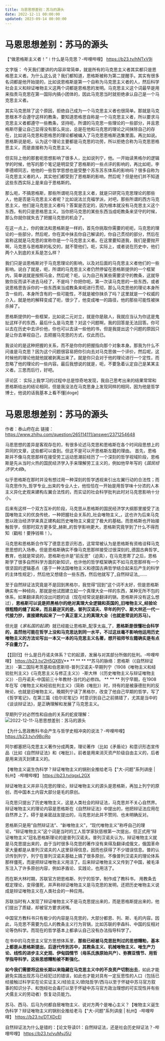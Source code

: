 ```yaml
---
title: 马恩思想差别：苏马的源头
date: 2022-12-11 00:00:00
updated: 2023-09-14 00:00:00
---
```



# 马恩思想差别：苏马的源头

【“做恩格斯主义者！”∣什么是马克思？-哔哩哔哩】 https://b23.tv/hNTxV9i

文字版：
今天我们要讲的内容非常简单，就是所有的马克思主义者其实都只是恩格思主义者。为什么这么说？我们都知道，恩格斯被称为第二提醒手。其实有很多名词都是他开始提的，比如说恩格斯是第一个自称为马克思主义者的人，然后科学社会主义和辩证唯物主义这两个词都是恩格思的发明。马克思主义这个词最早是用来指责马克思在第一国际内搞小团体的，因此马克思当时就拒绝承认自己是一个马克思主义者。

其实马克思除了这个原因，拒绝自己成为一个马克思主义者也很简单。那就是马克思根本不会遵守这样的教条，要知道恩格思自称是一个马克思主义者，所以要求马克思主义者都遵守一些教条，坚持呃，所谓的马克思一些理论的一些部分，并且恩格斯尽量让自己显得没有那么突出，总是在他和马克思的理论之间抹除自己的存在，比如说马克思和恩格思的理论都被编入了马克思恩格斯选集里面。再比如说。恩格斯说是呃，认为这个理论主要都是马克思的功劳，所以拒绝合称为马克思恩格思主义，而是直接称为马克思主义。

但实际上他的那套呃思想影响了很多人，比如说列宁，他。一开始读黑格尔的逻辑学的时候，他写的那个笔记是明显受了恩格斯的一些点评的影响的，再比如呃，李李德顺同志，他他的一些哲学思想也是受整个苏东苏东体系的影响吗？很多自称为马克思主义者的人，其实他们都受到了恩格斯的影响，然后呢？但是他们并不知道这些东西实际上是来自于恩格斯的。

那么呃，不搞恩格斯，那些所谓呃马克思主义者，就是只研究马克思理论的那些人，他是否是马克思主义者呢？比如说法兰克福学派，对吧，那些所谓的西方马克思主义，他们是马克思主义者吗？答案是否定的，因为根本就没有马克思主义这个东西，有的只是恩格思主义。当你把马克思的某些东西当成呃教条来坚守的时候，那么你就你就失去了把握马克思的机会了。

在这一点上，你的做法和恩格斯是一样的，首先你挑取你需要的呃呃，马克思的理论的一些部分，然后呢，你在其中抹去你自己解读的，你自己贯彻的部分，然后在宣称这就是马克思的宣称你是一个马克思主义者。在这里要知道我，我们是要抛开啊，马克思与恩格斯的私交的，就不管他们，呃，实际上，或者说在历史中，他们两个人到底的关系是怎么样？

我们只是谈恩格斯对于马克思理论的影响，以及对后面的马克思主义者他们的一些影响。说白了就是，呃，所谓的马克思主义者仍然停留在恩格斯提供的一个框架内，简单说就是按照马金，然后呢？呃，认为自己有某些需要坚守的教条，这就导致你反而读不进去马经了，不是吗？你把你呃，第一次读马克思的一些东西，或者说恩格思告诉你的一些东西来当成教条来呃进行贯彻，那么马克思他的理论本身所含一些的，本身所含有的一些可能性，不就是被你抹杀了吗？这里就是一个权威的介入，就是他的解释变成了呃，很少了，他变成唯一的路径，他的那些可能性被抹杀掉了。

恩格斯提供的一些框架，比如说二元对立，就是你是敌人，我就应当认为你这是鬼扯这样子的东西，最后什么是马克思？对这个问题啊，我的回答是无法回答。你可以去在历史中去评价他，你也可以去读一些他的书，但是我提出这个问题的原因只是让你去审视自己，去把握马克思的方式，仅此而已。

我谈论的是这种把握的关系，而不是你你的把握指向那个对象本身。那我为什么不问谁是马克思？因为这个问题很容易把你引向去对马克思做一个评价，然后呢，这时候他的理论他就他就被剥离出来了。就是你只会对于他的理论进行一个定性，而忽略了他的理论的一些内容。最后我想说的就是，呃，不要急着认定自己是某某主义者。三思而后行，好吧。

评论区：
实际上我学习的过程中总是惊奇地发现，我自己思考出来的结果常常和恩格斯给出的结论相同，但是我没法在马克思身上发现同样的相同，因为他是哲学博士，他说的话我基本上看不懂[doge]


# 马恩思想差别：苏马的源头

作者：泰山府在此 链接：https://www.zhihu.com/question/265114111/answer/2371254648

马恩思想的差异是客观存在的，有很多论述马克思和恩格斯在各个时间段思想上的异同的文章，这些都可以查到。但这不是可以开恩格斯左籍的理由。
首先，恩格斯并不像马克思那样在接受劳工运动思潮前经历了一个深刻的哲学视域阶段，恩格斯是先从当时火热的国民经济学入手来理解劳工主义的，例如他早年写的《_国民经济学大纲_》。

似乎恩格斯在那时并没有想过用一种深刻的哲学透视来引出左翼行动的合法性；而马克思作为_哲学专业_出来的专业人士，他恰恰在一开始是用哲学味十分浓的人本主义异化史观来建构左翼合法性的，而实证的社会科学批判此时对马克思影响十分小。

后来有这样一个双方互补的阶段，马克思从恩格斯的国民经济学大纲那里接受了法国唯物主义的优良传统，一种把握社会关系的_社会唯物主义_，这也许为后来马克思以政治经济学来真正建构起历史唯物主义奠定了极大的基础。而恩格斯也开始接触哲学，但那时双方更多受_赫斯_的哲学影响更大，恩格斯究竟学到了什么不得而知（戳啦！要挣钱嘛！）。

马克思和恩格斯合作写了德意志意识形态，这常常被认为是恩格斯有资格诠释马克思思想的入场券。但是恩格斯确实不像马克思那样接受过很深刻的_德国古典哲学_教育，也就是常说的，恩格斯也许是“前反思”（迫真），在马克思寄了之后，恩格斯学了很多自然科学方面的新知识，也许他的哲学框架确实不如马克思那样有一个很坚固的逻辑基点（基于一种法国唯物主义和德国古典哲学结合起来后产生的科学的主体性规定），然后他又想缝合一些东西，然后他就写了_自然辩证法_......

至于自然辩证法究竟是不是回到黑格尔，我觉得“回到”这个词不太好，但是恩格斯确实有一种倾向，那就是他试图建立起一个真理大全一样的东西，某种无所不包的体系，如果翻译真的没出问题的话（现在经常说是翻译的锅，恩格斯并没有这么想过），**恩格斯可以说是把黑格尔的绝对真理大全逻辑和英国的_旧唯物主义_经验论很粗糙的缝了起来，而且最逆天的是，普列汉诺夫、早年的列宁、斯大林还一代一代接力抄，直接建构起来了一个真正意义上的真理大全（也就是常说的苏马）。**

但光是《_家私国的起源_》就已经能让恩格斯_配享太庙_了，**恩格斯是很懂社会科学的，虽然他可能在哲学上没和马克思达到同一水平，不过这丝毫不影响他运用历史唯物主义的方法论写出一本又一本的马克思主义名著，想开祖师爷左籍确实是有点不自量力了。**

【【回归】什么是日丹诺夫体系？它的起源，发展与对其部分所做的批判。-哔哩哔哩】 https://b23.tv/2H5QXBV**
**
**
**
**苏马的脉络：恩格斯（《自然辩证法》）-第二国际考茨基和伯恩斯坦-普列汉诺夫-早期列宁（1908《唯物主义和经验批判主义》《马克思主义与修正主义》）-斯大林（《历史唯物主义与辩证唯物主义》）-日丹诺夫-中国前三十年教材-当代的必修四。
**
**
**
列宁早期，在1908年在写《唯物主义和经验批判主义》（简称《唯批》）时，持有的是被康德批判的反映论，也就是旧唯物主义。晚期列宁读了黑格尔，改变了他自己早期的哲学，写了《哲学笔记》，在第三篇《伯尔尼笔记》时意识到自己之前搞错了，尤其是当中的《谈谈辩证法》，是正确理解和发展了马克思主义。

早期列宁对必然性和自由的关系的蛇皮理解：
![2022-12-11-马恩思想差别：苏马的源头](assets/2022-12-11-马恩思想差别：苏马的源头.jpeg)

【为什么思政教科书会产生与哲学史相冲突的说法？-哔哩哔哩】 https://b23.tv/v9BciRo

阿尔都塞把马克思主义著作分成两类，理论著作（比如《矛盾论》和意识形态宣传品（比如《自然辩证法》和《唯批》）。前者是用来消灭资产阶级自由主义的，后者是用来消灭封建主义的。

【唯物主义诞生伪科学？辩证唯物主义的锅别全推给老马【"大-问题"系列讲座 | 杭州】-哔哩哔哩】 https://b23.tv/qgxL2GX

辩证唯物主义并非马克思的理论，辩证唯物主义的源头是恩格斯，再加上列宁的原创，而中国本土内容大部分是毛的原创。

马克思只提出了历史唯物主义，这是人类社会的辩证法，马克思并不关心自然界。辩证唯物主义的理论内容是恩格斯在《自然辩证法》中提出的，他把辩证法应用在自然界上了。碍于是亲密战友提出的，马克思对此并不赞同、也未明确反对。

恩格斯只是用“自然辩证法”、“新唯物主义”，“现代唯物主义”称呼自己的理论，“辩证唯物主义”这个词是当时的工人哲学家狄慈根第一次提出，但正式用“辩证唯物主义”冠名恩格斯理论的是普列汉诺夫。普列汉诺夫认为，辩证唯物主义就是马克思提出来的，由于当时很多马克思的著作没有来得及翻译成俄文，俄国革命家大量都是从普列汉诺夫的人这里获得信息，因而也获得了不少错误信息。普的认识传到列宁，列宁在普列汉诺夫基础上搞了很多原创，不像普列汉诺夫的理论体系那样僵死，而是把辩证唯物主义用活了。后来辩证唯物主义又传到了中国，被毛泽东注入了许多原创内容，例如矛盾论、实践论，也用活了。

而在斯大林时期，苏联官方把恩格斯、列宁的哲学，制作成了教科书， 用教条去框定理论，变得僵死，并声称辩证唯物主义是马克思的发明，还把历史唯物主义说成是辩证唯物主义在人类社会的一种应用。

苏联当时有人发现了辩证唯物主义不是马克思提出来的，而是恩格斯提出来的，他们提出了质疑，却被官方要求闭嘴。

中国官方教科书只有极少的内容是马克思的，大部分都恩、列、斯、毛的内容。因此，马克思不需要为后人的教条主义行为背锅，比如苏联的李森科、中国的反相对论等伪科学。而现在的哲学基本上都承认自己没有办法指导科学了。

在书中的马克思主义官方思想体系里，**那些已经被马克思批判过的思想糟粕，基本上都是从恩格斯提出，后逐代传到苏中，其教条主义、机械唯物主义、唯生产力论、线性的进步主义史观、伊甸园情节（母系氏族原始共产）、弥赛亚情节、用哲学指导科学，这些思想糟粕被不断强化**。

**如今我们需要将这些长期以来隐藏在马克思主义中的不良资产切割出去**，如此才能避免实践出现苏马已经犯过的错误，如此也才能对具有一定反思性的人口（包括已经接触过科学实在论实证主义/经验主义/欧陆哲学/西马以至于怀疑中苏马官方叙事的知识分子、和饱经社会毒打以至于怀疑中苏马官方政治理想的可实现性并有些犬儒主义的劳动者）恢复动员能力。

苏马、西马、后马为何都自居唯物主义、说对方两个是唯心主义？【唯物主义诞生伪科学？辩证唯物主义的锅别全推给老马【"大-问题"系列讲座 | 杭州】-哔哩哔哩】 https://b23.tv/DTXDcEl

自然辩证法为什么是错的：【论文导读01：自然辩证法，还是社会历史辩证法？-哔哩哔哩】 https://b23.tv/vuMvJ5U

